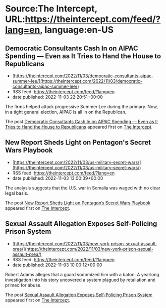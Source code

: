 # Source:The Intercept, URL:https://theintercept.com/feed/?lang=en, language:en-US

## Democratic Consultants Cash In on AIPAC Spending — Even as It Tries to Hand the House to Republicans
 - [https://theintercept.com/2022/11/03/democratic-consultants-aipac-summer-lee/](https://theintercept.com/2022/11/03/democratic-consultants-aipac-summer-lee/)
 - RSS feed: https://theintercept.com/feed/?lang=en
 - date published: 2022-11-03 22:20:51+00:00

<p>The firms helped attack progressive Summer Lee during the primary. Now, in a tight general election, AIPAC is all in on the Republican.</p>
<p>The post <a href="https://theintercept.com/2022/11/03/democratic-consultants-aipac-summer-lee/" rel="nofollow">Democratic Consultants Cash In on AIPAC Spending — Even as It Tries to Hand the House to Republicans</a> appeared first on <a href="https://theintercept.com" rel="nofollow">The Intercept</a>.</p>

## New Report Sheds Light on Pentagon's Secret Wars Playbook
 - [https://theintercept.com/2022/11/03/us-military-secret-wars/](https://theintercept.com/2022/11/03/us-military-secret-wars/)
 - RSS feed: https://theintercept.com/feed/?lang=en
 - date published: 2022-11-03 13:00:39+00:00

<p>The analysis suggests that the U.S. war in Somalia was waged with no clear legal basis.</p>
<p>The post <a href="https://theintercept.com/2022/11/03/us-military-secret-wars/" rel="nofollow">New Report Sheds Light on Pentagon&#8217;s Secret Wars Playbook</a> appeared first on <a href="https://theintercept.com" rel="nofollow">The Intercept</a>.</p>

## Sexual Assault Allegation Exposes Self-Policing Prison System
 - [https://theintercept.com/2022/11/03/new-york-prison-sexual-assault-prea/](https://theintercept.com/2022/11/03/new-york-prison-sexual-assault-prea/)
 - RSS feed: https://theintercept.com/feed/?lang=en
 - date published: 2022-11-03 10:00:12+00:00

<p>Robert Adams alleges that a guard sodomized him with a baton. A yearlong investigation into his story uncovered a system plagued by retaliation and primed for abuse.</p>
<p>The post <a href="https://theintercept.com/2022/11/03/new-york-prison-sexual-assault-prea/" rel="nofollow">Sexual Assault Allegation Exposes Self-Policing Prison System</a> appeared first on <a href="https://theintercept.com" rel="nofollow">The Intercept</a>.</p>

